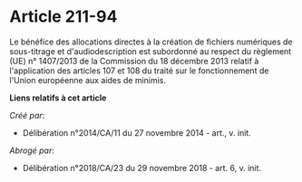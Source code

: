 # Article 211-94

Le bénéfice des allocations directes à la création de fichiers numériques de sous-titrage et d'audiodescription est
subordonné au respect du règlement (UE) n° 1407/2013 de la Commission du 18 décembre 2013 relatif à l'application des
articles 107 et 108 du traité sur le fonctionnement de l'Union européenne aux aides de minimis.

**Liens relatifs à cet article**

_Créé par_:

  - Délibération n°2014/CA/11 du 27 novembre 2014 - art., v. init.

_Abrogé par_:

  - Délibération n°2018/CA/23 du 29 novembre 2018 - art. 6, v. init.

